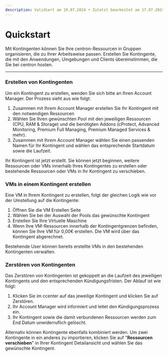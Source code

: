 ```yaml
---
description: Validiert am 19.07.2024 • Zuletzt bearbeitet am 17.07.2024
---
```


# Quickstart

Mit Kontingenten können Sie Ihre centron-Ressourcen in Gruppen organisieren, die zu Ihrer Arbeitsweise passen. Erstellen Sie Kontingente, die mit den Anwendungen, Umgebungen und Clients übereinstimmen, die Sie bei centron hosten.

***

### Erstellen von Kontingenten&#x20;

Um ein Kontingent zu erstellen, wenden Sie sich bitte an Ihren Account Manager. Der Prozess sieht aus wie folgt:

1. Zusammen mit Ihrem Account Manager erstellen Sie Ihr Kontingent mit den notwendigen Ressourcen
2. Wählen Sie Ihren gewünschten Pool mit den jeweiligen Ressourcen (CPU, RAM & Storage) und die benötigten Addons (cProtect, Advanced Monitoring, Premium Full Managing, Premium Managed Services & mehr).
3. Zusammen mit Ihrem Account Manager wählen Sie einen passenden Namen für Ihr Kontingent und wählen das entsprechende Startdatum sowie die Laufzeit.

Ihr Kontingent ist jetzt erstellt. Sie können jetzt beginnen, weitere Ressourcen oder VMs innerhalb Ihres Kontingentes zu erstellen oder bestehende Ressourcen oder VMs in Ihr Kontingent zu verschieben.



### VMs in einem Kontingent erstellen

Eine VM in Ihrem Kontingent zu erstellen, folgt der gleichen Logik wie vor der Umstellung auf die Kontingente:

1. Öffnen Sie die VM Erstellen Seite
2. Wählen Sie bei der Auswahl der Pools das gewünschte Kontingent
3. Erstellen Sie Ihre Virtuelle Maschine
4. Wenn Ihre VM-Ressourcen innerhalb der Kontingentgrenzen befinden, können Sie Ihre VM für 0,00€ erstellen. Die VM wird über das Kontingent abgerechnet.

Bestehende User können bereits erstellte VMs in den bestehenden Kontingenten verwalten.&#x20;



### Zerstören von Kontingenten

Das Zerstören von Kontingenten ist gekoppelt an die Laufzeit des jeweiligen Kontingents und den entsprechenden Kündigungsfristen. Der Ablauf ist wie folgt:

1. Klicken Sie im ccenter auf das jeweilige Kontingent und klicken Sie auf Zerstören.
2. Ihr Account Manager wird informiert und leitet den Kündigungsprozess ein.
3. Ihr Kontingent sowie die damit verbundenen Ressourcen werden zum End Datum unwiderruflich gelöscht.

Alternativ können Kontingente ebenfalls kombiniert werden. Um zwei Kontingente in ein anderes zu importieren, klicken Sie auf "**Ressourcen verschieben**" in Ihrer Kontingent Detailansicht und wählen Sie das gewünschte Kontingent.
